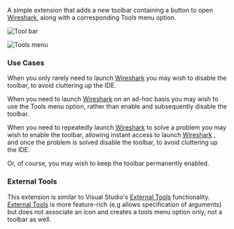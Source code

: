 [AppUrl]: https://www.wireshark.org/
[ExternalToolsUrl]: https://docs.microsoft.com/en-gb/visualstudio/ide/managing-external-tools?view=vs-2017

A simple extension that adds a new toolbar containing a button to open [Wireshark][AppUrl], along with a corresponding Tools menu option.

![Tool bar](Toolbar.png)

![Tools menu](ToolsMenu.png)

### Use Cases

When you only rarely need to launch [Wireshark][AppUrl] you may wish to disable the toolbar, to avoid cluttering up the IDE.

When you need to launch [Wireshark][AppUrl] on an ad-hoc basis you may wish to use the Tools menu option, rather than enable and subsequently disable the toolbar.

When you need to repeatedly launch [Wireshark][AppUrl] to solve a problem you may wish to enable the toolbar, allowing instant access to launch [Wireshark][AppUrl] , and once the problem is solved disable the toolbar, to avoid cluttering up the IDE.

Or, of course, you may wish to keep the toolbar permanently enabled.


### External Tools

This extension is similar to Visual Studio's [External Tools][ExternalToolsUrl] functionality. [External Tools][ExternalToolsUrl] is more feature-rich (e.g allows specification of arguments) but does not associate an icon and creates a tools menu option only, not a toolbar as well.